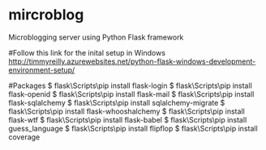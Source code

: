 # mircroblog
Microblogging server using Python Flask framework

#Follow this link for the inital setup in Windows
http://timmyreilly.azurewebsites.net/python-flask-windows-development-environment-setup/

#Packages
$ flask\Scripts\pip install flask-login
$ flask\Scripts\pip install flask-openid
$ flask\Scripts\pip install flask-mail
$ flask\Scripts\pip install flask-sqlalchemy
$ flask\Scripts\pip install sqlalchemy-migrate
$ flask\Scripts\pip install flask-whooshalchemy
$ flask\Scripts\pip install flask-wtf
$ flask\Scripts\pip install flask-babel
$ flask\Scripts\pip install guess_language
$ flask\Scripts\pip install flipflop
$ flask\Scripts\pip install coverage 
